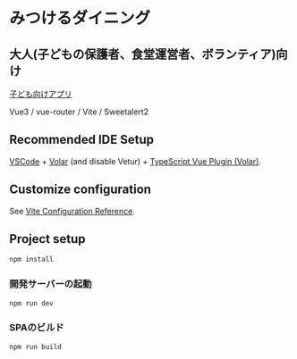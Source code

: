 # みつけるダイニング
## 大人(子どもの保護者、食堂運営者、ボランティア)向け

[子ども向けアプリ](https://github.com/famisics/cosmo-mitsukerudining-kids)

Vue3 / vue-router / Vite  / Sweetalert2

## Recommended IDE Setup

[VSCode](https://code.visualstudio.com/) + [Volar](https://marketplace.visualstudio.com/items?itemName=Vue.volar) (and disable Vetur) + [TypeScript Vue Plugin (Volar)](https://marketplace.visualstudio.com/items?itemName=Vue.vscode-typescript-vue-plugin).

## Customize configuration

See [Vite Configuration Reference](https://vitejs.dev/config/).

## Project setup

```sh
npm install
```

### 開発サーバーの起動

```sh
npm run dev
```

### SPAのビルド

```sh
npm run build
```
